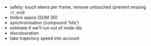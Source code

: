 - safety: touch elems per frame, remove untouched (prevent missing `/t_end`)
- timbre space (SOM 3D)
- synchronisation (compound 'hits')
- estimate if we'll run out of node-ids
- discolouration
- take trajectory speed into account
